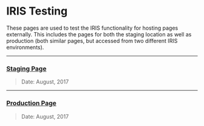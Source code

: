 # IRIS  Testing

These pages are used to test the IRIS functionality for hosting pages externally. This includes the pages for both the staging location as well as production (both similar pages, but accessed from two different IRIS environments). 

----
### [Staging Page](https://dejai.github.io/iris/testing/promoPage_staging.html)
> Date: August, 2017

----
### [Production Page](https://dejai.github.io/iris/testing/promoPage_prod.html)
> Date: August, 2017
